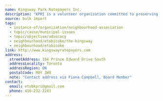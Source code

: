 ```yaml
---
name: Kingsway Park Ratepayers Inc.
description: "KPRI is a volunteer organization committed to preserving the amenities and the appeal of the Kingsway/Sunnylea area. On your behalf, we watch for bad city policy or residents who would improve their own personal space at your expense. The KPRI has been serving the community for over 50 years."
source: bulk import
tags:
  - instance-of/organization/neighbourhood-association
  - topic/cause/municipal-issues
  - topic/objective/advocacy
  - neighbourhood/etobicoke/the-kingsway
  - neighbourhood/etobicoke
link: http://www.kingswayratepayers.com
address:
  streetAddress: 184 Prince Edward Drive South
  addressLocality: Toronto
  addressRegion: ON
  postalCode: M8Y 3W9
  note: "Contact address via Fiona Campbell, Board Member"
contact:
  email: etobkpri@gmail.com
  phone: 416-232-2243
---
```


<!-- Community added via bulk import -->
